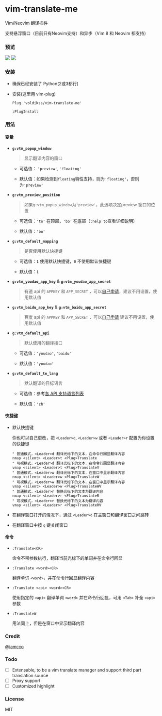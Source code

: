 # vim-translate-me
Vim/Neovim 翻译插件

支持悬浮窗口（目前只有Neovim支持）和异步（Vim 8 和 Neovim 都支持）

### 预览

![](https://user-images.githubusercontent.com/20282795/56863017-aba94280-69e3-11e9-8002-e6ed8e38d02c.gif)
![](https://user-images.githubusercontent.com/20282795/56863018-aba94280-69e3-11e9-9c4c-d903a80cb893.gif)

### 安装
 - 确保已经安装了 Python(2或3都行)

 - 安装(这里用 vim-plug)

    ```vim
    Plug 'voldikss/vim-translate-me'

    :PlugInstall
    ```

### 用法

#### 变量
- **`g:vtm_popup_window`**

    > 显示翻译内容的窗口

    - 可选值： `'preview'`, `'floating'`

    - 默认值：如果检测到`floating`特性支持，则为`'floating'`，否则为`'preview'`

- **`g:vtm_preview_position`**

    > 如果`g:vtm_popup_window`为`'preview'`，此选项决定preview 窗口的位置

    - 可选值：`'to'` 在顶部，`'bo'` 在底部（`:help to`查看详细说明）

    - 默认值：`'bo'`

- **`g:vtm_default_mapping`**

    > 是否使用默认快捷键

    - 可选值：`1` 使用默认快捷键，`0` 不使用默认快捷键

    - 默认值：`1`

- **`g:vtm_youdao_app_key`** & **`g:vtm_youdao_app_secret`**

  > 有道 api 的 `APPKEY` 和 `APP_SECRET` ，可以[自己申请](https://ai.youdao.com/doc.s#guide)，建议不用设置，使用默认值

- **`g:vtm_baidu_app_key`** & **`g:vtm_baidu_app_secret`**

  > 百度 api 的 `APPKEY` 和 `APP_SECRET` ，可以[自己申请](https://api.fanyi.baidu.com/api/trans/product/index)  建议不用设置，使用默认值

- **`g:vtm_default_api`**
  
  > 默认使用的翻译接口

  - 可选值：`'youdao'`, `'baidu'`

  - 默认值：`'youdao'`

- **`g:vtm_default_to_lang`**
  
  > 默认翻译的目标语言

  - 可选值：参考[各 API 支持语言列表](https://github.com/voldikss/vim-translate-me/wiki)

  - 默认值：`'zh'`


#### 快捷键

- 默认快捷键

    你也可以自己更改，把 `<Leader>d`, `<Leader>w` 或者 `<Leader>r` 配置为你设置的快捷键

    ```vim
    " 普通模式，<Leader>d 翻译光标下的文本，在命令行回显翻译内容
    nmap <silent> <Leader>t <Plug>Translate
    " 可视模式，<Leader>d 翻译光标下的文本，在命令行回显翻译内容
    vmap <silent> <Leader>t <Plug>TranslateV
    " 普通模式，<Leader>w 翻译光标下的文本，在窗口中显示翻译内容
    nmap <silent> <Leader>w <Plug>TranslateW
    " 可视模式，<Leader>w 翻译光标下的文本，在窗口中显示翻译内容
    vmap <silent> <Leader>w <Plug>TranslateWV
    " 普通模式，<Leader>r 替换光标下的文本为翻译内容
    nmap <silent> <Leader>r <Plug>TranslateR
    " 可视模式，<Leader>r 替换光标下的文本为翻译内容
    vmap <silent> <Leader>r <Plug>TranslateRV
    ```

- 在翻译窗口打开的情况下，通过 `<Leader>d` 在主窗口和翻译窗口之间跳转
- 在翻译窗口中按 `q` 键关闭窗口

#### 命令

- `:Translate<CR>`

    命令不带参数执行，翻译当前光标下的单词并在命令行回显

- `:Translate <word><CR>`

    翻译单词 `<word>`，并在命令行回显翻译内容

- `:Translate <api> <word><CR>`

    使用指定的 `<api>` 翻译单词 `<word>` 并在命令行回显，可用 `<Tab>` 补全 `<api>` 参数

- `:TranslateW`

    用法同上，但是在窗口中显示翻译内容


### Credit
@[iamcco](https://github.com/iamcco)

### Todo
- [ ] Extensable, to be a vim translate manager and support third part translation source 
- [ ] Proxy support
- [ ] Customized highlight

### License
MIT

